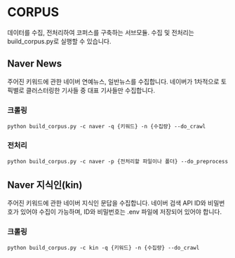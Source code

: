 # CORPUS

데이터를 수집, 전처리하여 코퍼스를 구축하는 서브모듈. 수집 및 전처리는 build_corpus.py로 실행할 수 있습니다.

## Naver News
주어진 키워드에 관한 네이버 연예뉴스, 일반뉴스를 수집합니다. 네이버가 1차적으로 토픽별로 클러스터링한 기사들 중 대표 기사들만 수집합니다.

### 크롤링
`python build_corpus.py -c naver -q {키워드} -n {수집량} --do_crawl`

### 전처리
`python build_corpus.py -c naver -p {전처리할 파일이나 폴더} --do_preprocess`

## Naver 지식인(kin)
주어진 키워드에 관한 네이버 지식인 문답을 수집합니다. 네이버 검색 API ID와 비밀번호가 있어야 수집이 가능하며, ID와 비밀번호는 .env 파일에 저장되어 있어야 합니다.

### 크롤링
`python build_corpus.py -c kin -q {키워드} -n {수집량} --do_crawl`
